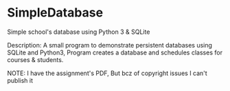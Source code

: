 # SimpleDatabase
Simple school's database using Python 3 &amp; SQLite  

Description: A small program to demonstrate persistent databases using SQLite and Python3, Program creates a database and schedules classes for courses & students.  

NOTE: I have the assignment's PDF, But bcz of copyright issues I can't publish it
